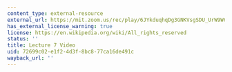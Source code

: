 ```yaml
---
content_type: external-resource
external_url: https://mit.zoom.us/rec/play/6JYkduqhqDg3GNKVsgSDU_UrW9W6f_6shCgZqPMIzBu3VSRQYwH1b-MRZ19I4LA6s9Zkgkii3hRa3Dg?continueMode=true
has_external_license_warning: true
license: https://en.wikipedia.org/wiki/All_rights_reserved
status: ''
title: Lecture 7 Video
uid: 72699c02-e1f2-4d3f-8bc8-77ca16de491c
wayback_url: ''
---
```


